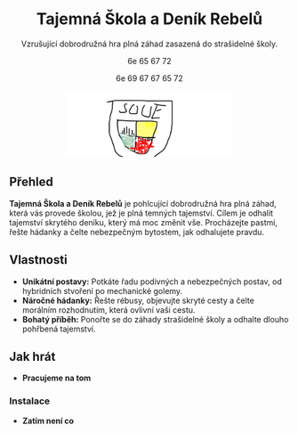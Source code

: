 <h1 align="center">Tajemná Škola a Deník Rebelů</h1>
<p align="center">Vzrušující dobrodružná hra plná záhad zasazená do strašidelné školy.</p>
<p align="center">6e 65 67 72</p>
<p align="center">6e 69 67 67 65 72</p>

<p align="center">
  <img src="SOUE.png" alt="Logo hry" width="300">
</p>

## Přehled

**Tajemná Škola a Deník Rebelů** je pohlcující dobrodružná hra plná záhad, která vás provede školou, jež je plná temných tajemství. Cílem je odhalit tajemství skrytého deníku, který má moc změnit vše. Procházejte pastmi, řešte hádanky a čelte nebezpečným bytostem, jak odhalujete pravdu.

## Vlastnosti

- **Unikátní postavy:** Potkáte řadu podivných a nebezpečných postav, od hybridních stvoření po mechanické golemy.
- **Náročné hádanky:** Řešte rébusy, objevujte skryté cesty a čelte morálním rozhodnutím, která ovlivní vaši cestu.
- **Bohatý příběh:** Ponořte se do záhady strašidelné školy a odhalte dlouho pohřbená tajemství.

## Jak hrát

- **Pracujeme na tom**

### Instalace

- **Zatím není co** 